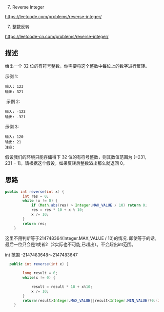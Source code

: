 7. Reverse Integer

<https://leetcode.com/problems/reverse-integer/>

7. 整数反转

<https://leetcode-cn.com/problems/reverse-integer/>

## 描述
给出一个 32 位的有符号整数，你需要将这个整数中每位上的数字进行反转。

示例 1:
```
输入: 123
输出: 321
```
 示例 2:
```
输入: -123
输出: -321
```
示例 3:
```
输入: 120
输出: 21
注意:
```
假设我们的环境只能存储得下 32 位的有符号整数，则其数值范围为 [−231,  231 − 1]。请根据这个假设，如果反转后整数溢出那么就返回 0。


## 思路

```java
public int reverse(int x) {
        int res = 0;
        while (x != 0) {
            if (Math.abs(res) > Integer.MAX_VALUE / 10) return 0;
            res = res * 10 + x % 10;
            x /= 10;
        }
        return res;
    }
```
这里不用判断等于214748364(Integer.MAX_VALUE / 10)的情况.
即使等于的话,最后一位只会是1或者2（2实际也不可能,已超出）。不会超出int范围。

int 范围
 -2147483648～2147483647


```java
  public int reverse(int x) {
     
        long result = 0;
        while(x != 0) {
           
            result = result * 10 + x%10;
            x /= 10;
        }
        return(result>Integer.MAX_VALUE||result<Integer.MIN_VALUE)?0:(int)result;
    }
```
